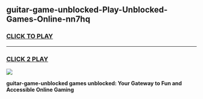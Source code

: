 
## guitar-game-unblocked-Play-Unblocked-Games-Online-nn7hq
<h3>
<a href="https://premium76.site?title=guitar-game-unblocked&ref=24A">CLICK TO PLAY</a></h3>
<hr>

<h3>
<a href="https://premium76.site?title=guitar-game-unblocked&ref=24A">CLICK 2 PLAY</a>
  
</h3>

<a href="https://premium76.site?title=guitar-game-unblocked&ref=24A"><img src="https://clearcache.store/games.png"></a>


**guitar-game-unblocked games unblocked: Your Gateway to Fun and Accessible Online Gaming**
